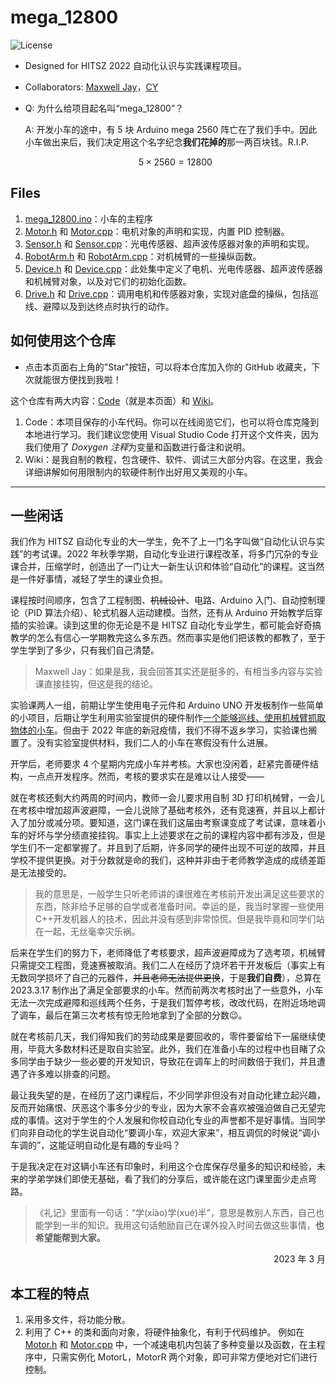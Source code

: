 # mega_12800
![License](https://img.shields.io/badge/License-MIT-blue)

- Designed for HITSZ 2022 自动化认识与实践课程项目。
- Collaborators: [Maxwell Jay](https://github.com/MaxwellJay256 "github.com/MaxwellJay256")，[CY](https://github.com/CYCLECHENHUOHUA "github.com/CYCLECHENHUOHUA")
- Q: 为什么给项目起名叫“mega_12800”？

  A: 开发小车的途中，有 5 块 Arduino mega 2560 阵亡在了我们手中。因此小车做出来后，我们决定用这个名字纪念**我们花掉的**那一两百块钱。R.I.P.

  $$
  5 \times 2560 = 12800
  $$

## Files
1. [mega_12800.ino](mega_12800.ino)：小车的主程序
2. [Motor.h](Motor.h) 和 [Motor.cpp](Motor.cpp)：电机对象的声明和实现，内置 PID 控制器。
3. [Sensor.h](Sensor.h) 和 [Sensor.cpp](Sensor.cpp)：光电传感器、超声波传感器对象的声明和实现。
4. [RobotArm.h](RobotArm.h) 和 [RobotArm.cpp](RobotArm.cpp)：对机械臂的一些操纵函数。
5. [Device.h](Device.h) 和 [Device.cpp](Device.cpp)：此处集中定义了电机、光电传感器、超声波传感器和机械臂对象，以及对它们的初始化函数。
6. [Drive.h](Drive.h) 和 [Drive.cpp](Drive.cpp)：调用电机和传感器对象，实现对底盘的操纵，包括巡线、避障以及到达终点时执行的动作。

## 如何使用这个仓库
- 点击本页面右上角的"Star"按钮，可以将本仓库加入你的 GitHub 收藏夹，下次就能很方便找到我啦！

这个仓库有两大内容：[Code](https://github.com/MaxwellJay256/mega_12800)（就是本页面）和 [Wiki](https://github.com/MaxwellJay256/mega_12800/wiki)。

1. Code：本项目保存的小车代码。你可以在线阅览它们，也可以将仓库克隆到本地进行学习。我们建议您使用 Visual Studio Code 打开这个文件夹，因为我们使用了 *Doxygen 注释*为变量和函数进行备注和说明。
2. Wiki：是我自制的教程，包含硬件、软件、调试三大部分内容。在这里，我会详细讲解如何用限制内的软硬件制作出好用又美观的小车。

---

## 一些闲话
我们作为 HITSZ 自动化专业的大一学生，免不了上一门名字叫做“自动化认识与实践”的考试课。2022 年秋季学期，自动化专业进行课程改革，将多门冗杂的专业课合并，压缩学时，创造出了一门让大一新生认识和体验“自动化”的课程。这当然是一件好事情，减轻了学生的课业负担。

课程按时间顺序，包含了工程制图、~~机械设计~~、电路、Arduino 入门、自动控制理论（PID 算法介绍）、轮式机器人运动建模。当然，还有从 Arduino 开始教学后穿插的实验课。读到这里的你无论是不是 HITSZ 自动化专业学生，都可能会好奇搞教学的怎么有信心一学期教完这么多东西。然而事实是他们把该教的都教了，至于学生学到了多少，只有我们自己清楚。
>Maxwell Jay：如果是我，我会回答其实还是挺多的，有相当多内容与实验课直接挂钩，但这是我的结论。

实验课两人一组，前期让学生使用电子元件和 Arduino UNO 开发板制作一些简单的小项目，后期让学生利用实验室提供的硬件制作<u>一个能够巡线、使用机械臂抓取物体的小车</u>。但由于 2022 年底的新冠疫情，我们不得不返乡学习，实验课也搁置了。没有实验室提供材料，我们二人的小车在寒假没有什么进展。

开学后，老师要求 4 个星期内完成小车并考核。大家也没闲着，赶紧完善硬件结构，一点点开发程序。然而，考核的要求实在是难以让人接受——

就在考核还剩大约两周的时间内，教师一会儿要求用自制 3D 打印机械臂，一会儿在考核中增加超声波避障，一会儿说除了基础考核外，还有竞速赛，并且以上都计入了加分或减分项。要知道，这门课在我们这届由考察课变成了考试课，意味着小车的好坏与学分绩直接挂钩。事实上上述要求在之前的课程内容中都有涉及，但是学生们不一定都掌握了。并且到了后期，许多同学的硬件出现不可逆的故障，并且学校不提供更换。对于分数就是命的我们，这种并非由于老师教学造成的成绩差距是无法接受的。
>我的意思是，一般学生只听老师讲的课很难在考核前开发出满足这些要求的东西，除非给予足够的自学或者准备时间。幸运的是，我当时掌握一些使用C++开发机器人的技术，因此并没有感到非常惊慌。但是我毕竟和同学们站在一起，无丝毫幸灾乐祸。

后来在学生们的努力下，老师降低了考核要求，超声波避障成为了选考项，机械臂只需提交工程图，竞速赛被取消。我们二人在经历了烧坏若干开发板后（事实上有无数同学损坏了自己的元器件，~~并且老师无法提供更换~~，于是**我们自费**），总算在 2023.3.17 制作出了满足全部要求的小车。然而前两次考核时出了一些意外，小车无法一次完成避障和巡线两个任务，于是我们暂停考核，改改代码，在附近场地调了调车，最后在第三次考核有惊无险地拿到了全部的分数:wink:。

就在考核前几天，我们得知我们的劳动成果是要回收的，零件要留给下一届继续使用，毕竟大多数材料还是取自实验室。此外，我们在准备小车的过程中也目睹了众多同学由于缺少一些必要的开发知识，导致花在调车上的时间数倍于我们，并且遭遇了许多难以排查的问题。

最让我失望的是，在经历了这门课程后，不少同学非但没有对自动化建立起兴趣，反而开始痛恨、厌恶这个事多分少的专业，因为大家不会喜欢被强迫做自己无望完成的事情。这对于学生的个人发展和你校自动化专业的声誉都不是好事情。当同学们向非自动化的学生说自动化“要调小车，欢迎大家来”，相互调侃的时候说“调小车调的”，这能证明自动化是有趣的专业吗？

于是我决定在对这辆小车还有印象时，利用这个仓库保存尽量多的知识和经验，未来的学弟学妹们即使无基础，看了我们的分享后，或许能在这门课里面少走点弯路。

>《礼记》里面有一句话：“学(xiào)学(xué)半”，意思是教别人东西，自己也能学到一半的知识。我用这句话勉励自己在课外投入时间去做这些事情，**也希望能帮到大家。**

<p align="right">2023 年 3 月</p>

## 本工程的特点
1. 采用多文件，将功能分散。
2. 利用了 C++ 的类和面向对象，将硬件抽象化，有利于代码维护。
例如在 [Motor.h](Motor.h) 和 [Motor.cpp](Motor.cpp) 中，一个减速电机内包装了多种变量以及函数，在主程序中，只需实例化 MotorL，MotorR 两个对象，即可非常方便地对它们进行控制。
